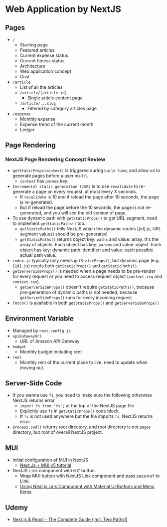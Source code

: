 # Web Application by NextJS

## Pages

- `/`
  - Starting page
  - Featured articles
  - Current expense status
  - Current fitness status
  - Architecture
  - Web application concept
  - Cost
- `/article`
  - List of all the articles
  - `/article/[article_id]`
    - Single article content page
  - `/article/...slug`
    - Filtered by category articles page
- `/expense`
  - Monthly expense
  - Expense trend of the current month
  - Ledger

## Page Rendering

### NextJS Page Rendering Concept Review

- `getStaticProps(context)` is triggered during `build time`, and allow us to generate pages before a user visit it.
  - `context` has `params` key.
- `Incremental static generation (ISR)` is to use `revalidate` to re-generate a page on every request, at most every X seconds.
  - If `revalidate` is 10 and if reload the page after 10 seconds, the page is re-generated.
  - But if reload the page before the 10 seconds, the page is not re-generated, and you will see the old version of page.
- To use dynamic path with `getStaticProps()` to get URL segment, need to implement `getStaticPaths()` too.
  - `getStaticPaths()` tells NextJS which the dynamic routes ([id].js, URL segment values) should be pre-generated
  - `getStaticPaths()` returns object key: `paths` and value: array. It's the array of objects. Each object has key: `params` and value: object. Each object has key: dynamic path identifier: and value: each possible actual path value.
- `index.js` typically only needs `getStaticProps()`, but dynamic page (e.g. `[id].js`) needs both `getStaticProps()` and `getStaticPaths()`.
- `getServerSideProps()` is needed when a page needs to be pre-render for every request or you need to access request object (`context.req` and `context.res`).
  - `getServerSideProps()` doesn't require `getStaticPaths()`, because pre-generation of dynamic paths is not needed, because `getServerSideProps()` runs for every incoming request.
- `fetch()` is available in both `getStaticProps()` and `getServerSideProps()`

## Environment Variable

- Managed by `next.config.js`
- `apiGatewayUrl`
  - URL of Amazon API Gateway
- `budget`
  - Monthly budget including rent
- `rent`
  - Monthly rent of the current place to live, need to update when moving out.

## Server-Side Code

- If you wanna use `fs`, you need to make sure the following otherwise NextJS returns error
  - `import fs from 'fs';` at the top of the NextJS page file
  - Explicitly use `fs` in `getStaticProps()` code block.
  - If `fs` is not used anywhere but the file imports `fs`, NextJS returns error.
- `process.cwd()` returns root directory, and root directory is not `pages` directory, but root of overall NextJS project.

## MUI

- Initial configuration of MUI in NextJS
  - [Next.Js + MUI v5 tutorial](https://dev.to/hajhosein/nextjs-mui-v5-tutorial-2k35)
- NextJS `Link` component with `MUI` button.
  - Wrap MUI button with NextJS Link component and pass `passHref` to Link.
  - [Using Next.js Link Component with Material UI Buttons and Menu Items](https://dev.to/ivandotv/using-next-js-link-component-with-material-ui-buttons-and-menu-items-3m6a)

## Udemy

- [Next.js & React - The Complete Guide (incl. Two Paths!)](https://www.udemy.com/course/nextjs-react-the-complete-guide/)